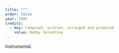 ```yaml
---
title: "!"
order: false
year: 1995
credits:
  - key: Composed, written, arranged and produced
    value: Robby Valentine
---
```


<p>Instrumental.</p>

